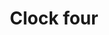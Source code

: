 ---
title: Clock four
tags: ["clock", "four", "time", "watch", "hour", "face", "dial", "timer"]
icon: clock-four
svg: '<svg xmlns="http://www.w3.org/2000/svg" width="24" height="24" fill="none" viewBox="0 0 24 24" stroke-width="1.5" stroke-linecap="round" stroke-linejoin="round" stroke="currentColor"><path d="M12 6v6l4 2"/><path d="M21 12a9 9 0 1 1-18 0 9 9 0 0 1 18 0"/></svg>'
---